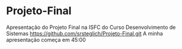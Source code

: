 # Projeto-Final
Apresentação do Projeto Final na ISFC do Curso Desenvolvimento de Sistemas
https://github.com/srsteglich/Projeto-Final.git
A minha apresentação começa em 45:00
